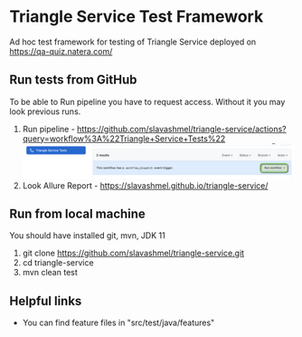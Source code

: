 # Triangle Service Test Framework

Ad hoc test framework for testing of Triangle Service deployed on https://qa-quiz.natera.com/

## Run tests from GitHub
To be able to Run pipeline you have to request access. Without it you may look previous runs.
1. Run pipeline - https://github.com/slavashmel/triangle-service/actions?query=workflow%3A%22Triangle+Service+Tests%22
![](docs/images/runWorkflow.png)
2. Look Allure Report - https://slavashmel.github.io/triangle-service/

## Run from local machine
You should have installed git, mvn, JDK 11
1. git clone https://github.com/slavashmel/triangle-service.git
2. cd triangle-service
3. mvn clean test

## Helpful links
- You can find feature files in "src/test/java/features"

